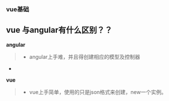 ### vue基础
## vue 与angular有什么区别？？

**angular**

> -  angular上手难，并且得创建相应的模型及控制器
-  

**vue**

> - vue上手简单，使用的只是json格式来创建，new一个实例。
